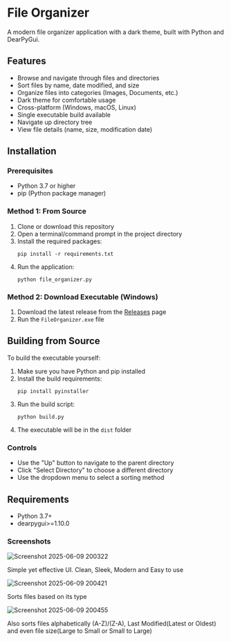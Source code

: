 # File Organizer

A modern file organizer application with a dark theme, built with Python and DearPyGui.

## Features

- Browse and navigate through files and directories
- Sort files by name, date modified, and size
- Organize files into categories (Images, Documents, etc.)
- Dark theme for comfortable usage
- Cross-platform (Windows, macOS, Linux)
- Single executable build available
- Navigate up directory tree
- View file details (name, size, modification date)

## Installation

### Prerequisites

- Python 3.7 or higher
- pip (Python package manager)

### Method 1: From Source

1. Clone or download this repository
2. Open a terminal/command prompt in the project directory
3. Install the required packages:
   ```
   pip install -r requirements.txt
   ```
4. Run the application:
   ```
   python file_organizer.py
   ```

### Method 2: Download Executable (Windows)

1. Download the latest release from the [Releases]([https://github.com/yourusername/FileOrganizer/releases](https://github.com/DVDHSN/Simple-File-Organizer-)) page
2. Run the `FileOrganizer.exe` file

## Building from Source

To build the executable yourself:

1. Make sure you have Python and pip installed
2. Install the build requirements:
   ```
   pip install pyinstaller
   ```
3. Run the build script:
   ```
   python build.py
   ```
4. The executable will be in the `dist` folder

### Controls
- Use the "Up" button to navigate to the parent directory
- Click "Select Directory" to choose a different directory
- Use the dropdown menu to select a sorting method

## Requirements

- Python 3.7+
- dearpygui>=1.10.0

### Screenshots
![Screenshot 2025-06-09 200322](https://github.com/user-attachments/assets/dd40f1bd-3994-4258-a9dd-3c52bacd0ee7)

Simple yet effective UI. Clean, Sleek, Modern and Easy to use

![Screenshot 2025-06-09 200421](https://github.com/user-attachments/assets/1ed39ab2-02dc-4cea-859b-f66084c66b38)

Sorts files based on its type 

![Screenshot 2025-06-09 200455](https://github.com/user-attachments/assets/23fcc118-deca-467d-a0f6-fc22363bee72)

Also sorts files alphabetically (A-Z)/(Z-A), Last Modified(Latest or Oldest) and even file size(Large to Small or Small to Large)




